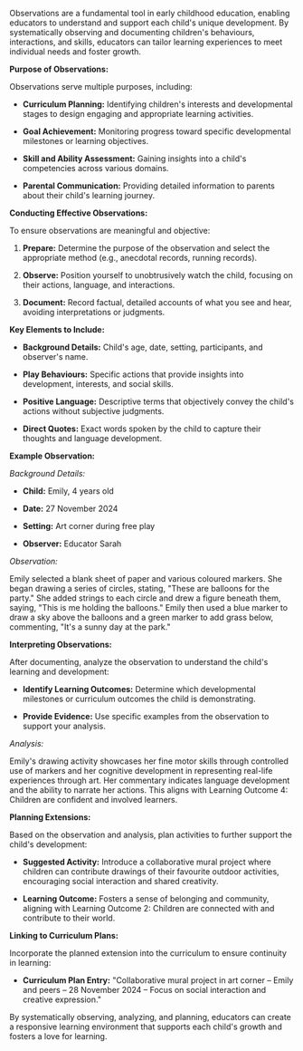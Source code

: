 Observations are a fundamental tool in early childhood education, enabling educators to understand and support each child's unique development. By systematically observing and documenting children's behaviours, interactions, and skills, educators can tailor learning experiences to meet individual needs and foster growth.

**Purpose of Observations:**

Observations serve multiple purposes, including:

- **Curriculum Planning:** Identifying children's interests and developmental stages to design engaging and appropriate learning activities.

- **Goal Achievement:** Monitoring progress toward specific developmental milestones or learning objectives.

- **Skill and Ability Assessment:** Gaining insights into a child's competencies across various domains.

- **Parental Communication:** Providing detailed information to parents about their child's learning journey.

**Conducting Effective Observations:**

To ensure observations are meaningful and objective:

1. **Prepare:** Determine the purpose of the observation and select the appropriate method (e.g., anecdotal records, running records).

2. **Observe:** Position yourself to unobtrusively watch the child, focusing on their actions, language, and interactions.

3. **Document:** Record factual, detailed accounts of what you see and hear, avoiding interpretations or judgments.

**Key Elements to Include:**

- **Background Details:** Child's age, date, setting, participants, and observer's name.

- **Play Behaviours:** Specific actions that provide insights into development, interests, and social skills.

- **Positive Language:** Descriptive terms that objectively convey the child's actions without subjective judgments.

- **Direct Quotes:** Exact words spoken by the child to capture their thoughts and language development.

**Example Observation:**

_Background Details:_

- **Child:** Emily, 4 years old

- **Date:** 27 November 2024

- **Setting:** Art corner during free play

- **Observer:** Educator Sarah

_Observation:_

Emily selected a blank sheet of paper and various coloured markers. She began drawing a series of circles, stating, "These are balloons for the party." She added strings to each circle and drew a figure beneath them, saying, "This is me holding the balloons." Emily then used a blue marker to draw a sky above the balloons and a green marker to add grass below, commenting, "It's a sunny day at the park."

**Interpreting Observations:**

After documenting, analyze the observation to understand the child's learning and development:

- **Identify Learning Outcomes:** Determine which developmental milestones or curriculum outcomes the child is demonstrating.

- **Provide Evidence:** Use specific examples from the observation to support your analysis.

_Analysis:_

Emily's drawing activity showcases her fine motor skills through controlled use of markers and her cognitive development in representing real-life experiences through art. Her commentary indicates language development and the ability to narrate her actions. This aligns with Learning Outcome 4: Children are confident and involved learners.

**Planning Extensions:**

Based on the observation and analysis, plan activities to further support the child's development:

- **Suggested Activity:** Introduce a collaborative mural project where children can contribute drawings of their favourite outdoor activities, encouraging social interaction and shared creativity.

- **Learning Outcome:** Fosters a sense of belonging and community, aligning with Learning Outcome 2: Children are connected with and contribute to their world.

**Linking to Curriculum Plans:**

Incorporate the planned extension into the curriculum to ensure continuity in learning:

- **Curriculum Plan Entry:** "Collaborative mural project in art corner – Emily and peers – 28 November 2024 – Focus on social interaction and creative expression."

By systematically observing, analyzing, and planning, educators can create a responsive learning environment that supports each child's growth and fosters a love for learning.
